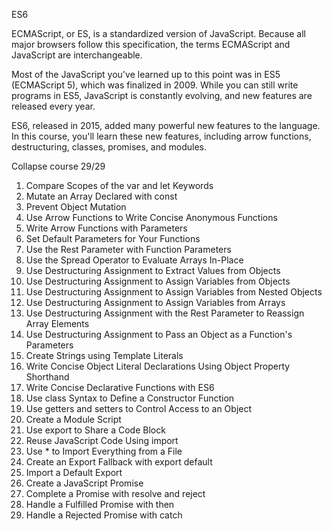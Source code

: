 ES6

ECMAScript, or ES, is a standardized version of JavaScript. Because all major browsers follow this specification, the terms ECMAScript and JavaScript are interchangeable.

Most of the JavaScript you've learned up to this point was in ES5 (ECMAScript 5), which was finalized in 2009. While you can still write programs in ES5, JavaScript is constantly evolving, and new features are released every year.

ES6, released in 2015, added many powerful new features to the language. In this course, you'll learn these new features, including arrow functions, destructuring, classes, promises, and modules.

Collapse course
29/29

1.	Compare Scopes of the var and let Keywords
2.	Mutate an Array Declared with const
3.	Prevent Object Mutation
4.	Use Arrow Functions to Write Concise Anonymous Functions
5.	Write Arrow Functions with Parameters
6.	Set Default Parameters for Your Functions
7.	Use the Rest Parameter with Function Parameters
8.	Use the Spread Operator to Evaluate Arrays In-Place
9.	Use Destructuring Assignment to Extract Values from Objects
10.	Use Destructuring Assignment to Assign Variables from Objects
11.	Use Destructuring Assignment to Assign Variables from Nested Objects
12.	Use Destructuring Assignment to Assign Variables from Arrays
13.	Use Destructuring Assignment with the Rest Parameter to Reassign Array Elements
14.	Use Destructuring Assignment to Pass an Object as a Function's Parameters
15.	Create Strings using Template Literals
16.	Write Concise Object Literal Declarations Using Object Property Shorthand
17.	Write Concise Declarative Functions with ES6
18.	Use class Syntax to Define a Constructor Function
19.	Use getters and setters to Control Access to an Object
20.	Create a Module Script
21.	Use export to Share a Code Block
22.	Reuse JavaScript Code Using import
23.	Use * to Import Everything from a File
24.	Create an Export Fallback with export default
25.	Import a Default Export
26.	Create a JavaScript Promise
27.	Complete a Promise with resolve and reject
28.	Handle a Fulfilled Promise with then
29.	Handle a Rejected Promise with catch